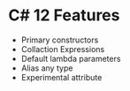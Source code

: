 ﻿# C# 12 Features

- Primary constructors
- Collaction Expressions
- Default lambda parameters
- Alias any type
- Experimental attribute